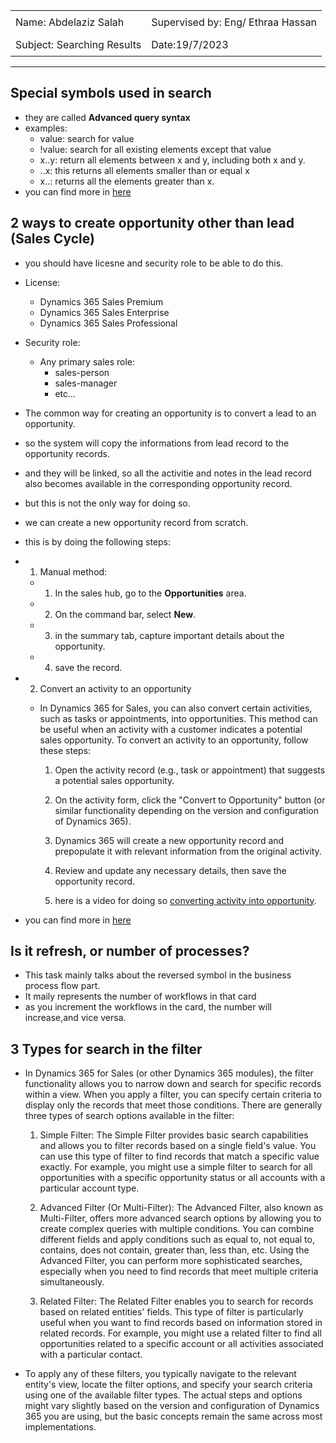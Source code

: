 
<!DOCTYPE html>
<html>
<head>
<style>
    table {
        width: 100%;
    }
    td {
        font-size: 16px;
        padding: 8px; 
    }
</style>
</head>
<body>

<table>
  <tr>
    <td>Name: Abdelaziz Salah</td>
    <td>Supervised by: Eng/ Ethraa Hassan</td>
  </tr>
  <tr>
    <td>Subject: Searching Results</td>
    <td>Date:19/7/2023</td>
  </tr>
</table>

</body>
</html>

----

## Special symbols used in search
* they are called **Advanced query syntax**
* examples:
  * value: search for value
  * !value: search for all existing elements except that value
  * x..y: return all elements between x and y, including both x and  y.
  * ..x: this returns all elements smaller than or equal x
  * x..: returns all the elements greater than x.
* you can find more in [here](https://learn.microsoft.com/en-us/dynamics365/fin-ops-core/fin-ops/get-started/advanced-filtering-query-options)

##  2 ways to create opportunity other than lead (Sales Cycle)
* you should have licesne and security role to be able to do this.
* License: 
  * Dynamics 365 Sales Premium
  * Dynamics 365 Sales Enterprise
  * Dynamics 365 Sales Professional 
* Security role: 
  * Any primary sales role:
    * sales-person
    * sales-manager
    * etc...
* The common way for creating an opportunity is to convert a lead to an opportunity.
* so the system will copy the informations from lead record to the opportunity records.
* and they will be linked, so all the activitie and notes in the lead record also becomes available in the corresponding opportunity record.
* but this is not the only way for doing so. 
* we can create a new opportunity record from scratch.
* this is by doing the following steps:
* 1. Manual method:
  * 1. In the sales hub, go to the **Opportunities** area.
  * 2. On the command bar, select **New**.
  * 3. in the summary tab, capture important details about the opportunity. 
  * 4. save the record.
* 2. Convert an activity to an opportunity
  * In Dynamics 365 for Sales, you can also convert certain activities, such as tasks or appointments, into opportunities. This method can be useful when an activity with a customer indicates a potential sales opportunity. To convert an activity to an opportunity, follow these steps:
  
      1. Open the activity record (e.g., task or appointment) that suggests a potential sales opportunity.
      2. On the activity form, click the "Convert to Opportunity" button (or similar functionality depending on the version and configuration of Dynamics 365).
      
      3. Dynamics 365 will create a new opportunity record and prepopulate it with relevant information from the original activity.
      
      4. Review and update any necessary details, then save the opportunity record.
      5. here is a video for doing so [converting activity into opportunity](https://learn.microsoft.com/en-us/dynamics365/sales/create-edit-opportunity-sales). 

* you can find more in [here](https://learn.microsoft.com/en-us/dynamics365/sales/create-edit-opportunity-sales)


## Is it refresh, or number of processes? 
* This task mainly talks about the reversed symbol in the business process flow part. 
* It maily represents the number of workflows in that card
* as you increment the workflows in the card, the number will increase,and vice versa.


## 3 Types for search in the filter
* In Dynamics 365 for Sales (or other Dynamics 365 modules), the filter functionality allows you to narrow down and search for specific records within a view. When you apply a filter, you can specify certain criteria to display only the records that meet those conditions. There are generally three types of search options available in the filter:

   1. Simple Filter:
    The Simple Filter provides basic search capabilities and allows you to filter records based on a single field's value. You can use this type of filter to find records that match a specific value exactly. For example, you might use a simple filter to search for all opportunities with a specific opportunity status or all accounts with a particular account type.

    2. Advanced Filter (Or Multi-Filter):
    The Advanced Filter, also known as Multi-Filter, offers more advanced search options by allowing you to create complex queries with multiple conditions. You can combine different fields and apply conditions such as equal to, not equal to, contains, does not contain, greater than, less than, etc. Using the Advanced Filter, you can perform more sophisticated searches, especially when you need to find records that meet multiple criteria simultaneously.

    3. Related Filter:
    The Related Filter enables you to search for records based on related entities' fields. This type of filter is particularly useful when you want to find records based on information stored in related records. For example, you might use a related filter to find all opportunities related to a specific account or all activities associated with a particular contact.

* To apply any of these filters, you typically navigate to the relevant entity's view, locate the filter options, and specify your search criteria using one of the available filter types. The actual steps and options might vary slightly based on the version and configuration of Dynamics 365 you are using, but the basic concepts remain the same across most implementations.